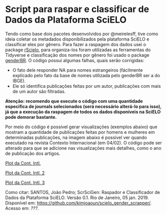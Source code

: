 # Script para raspar e classificar de Dados da Plataforma SciELO

Tendo como base dois pacotes desenvolvidos por @meirelesff, tive como ideia coletar os metadados disponibilizados pela plataforma SciELO e classificar eles por gênero. Para fazer a raspagem dos dados usei o package [rScielo](https://github.com/meirelesff/rScielo), para organiza-los foram utilizadas as ferramentas do Tidyverse e classificação dos nomes por gênero foi usado o package [genderBR](https://github.com/meirelesff/genderBR).
O código possui algumas falhas, quais serão corrigidas:
* O fato dele responder NA para nomes estrangeiros (fácilmente explicado pelo fato da base de nomes utilizada pelo genderBR ser a do IBGE).
* Ele só identifica publicações feitas por um autor, publicações com mais de um autor são filtradas.

**Atenção: recomendo que execute o código com uma quantidade especifica de journals selecionados (será necessário alterá-lo para isso), já que a execução da raspagem de todos os dados disponíveis na SciELO pode demorar bastante.**

Por meio do código é possível gerar visualizações (exemplos abaixo) que mostram a quantidade de publicações feitas por homens e mulheres em determinadas publicações, na imagem abaixo é possível ver quando executado na revista Contexto Internacional (em 04/02). O código pode ser alterado para que se adicione nas visualizações mais detalhes, como o ano de publicação dos artigos.

[Plot da Cont. Intl.](https://i.imgur.com/DPu6ri5.jpg)

[Plot da Cont. Intl. 2](https://i.imgur.com/WMczwkV.jpg)

[Plot da Cont. Intl. 3](https://i.imgur.com/uzIfDBF.jpg?1)


Como citar: SANTOS, João Pedro; ScrSciGen: Raspador e Classificador de Dados da Plataforma SciELO. Versão 0.1. Rio de Janeiro, 05 jan. 2019. Disponível em: https://github.com/kimjoaoun/scielo_gender_scrapper/. Acesso em: *???*.
